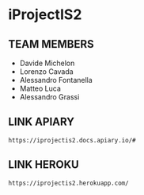 # iProjectIS2
## TEAM MEMBERS
 * Davide Michelon
 * Lorenzo Cavada
 * Alessandro Fontanella
 * Matteo Luca
 * Alessandro Grassi

## LINK APIARY
	https://iprojectis2.docs.apiary.io/#

## LINK HEROKU
	https://iprojectis2.herokuapp.com/